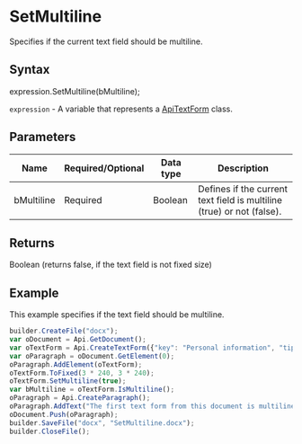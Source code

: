 # SetMultiline

Specifies if the current text field should be multiline.

## Syntax

expression.SetMultiline(bMultiline);

`expression` - A variable that represents a [ApiTextForm](../ApiTextForm.md) class.

## Parameters

| **Name** | **Required/Optional** | **Data type** | **Description** |
| ------------- | ------------- | ------------- | ------------- |
| bMultiline | Required | Boolean | Defines if the current text field is multiline (true) or not (false). |

## Returns

Boolean (returns false, if the text field is not fixed size)

## Example

This example specifies if the text field should be multiline.

```javascript
builder.CreateFile("docx");
var oDocument = Api.GetDocument();
var oTextForm = Api.CreateTextForm({"key": "Personal information", "tip": "Enter your first name", "required": true, "placeholder": "First name", "autoFit": false});
var oParagraph = oDocument.GetElement(0);
oParagraph.AddElement(oTextForm);
oTextForm.ToFixed(3 * 240, 3 * 240);
oTextForm.SetMultiline(true);
var bMultiline = oTextForm.IsMultiline();
oParagraph = Api.CreateParagraph();
oParagraph.AddText("The first text form from this document is multiline: " + bMultiline);
oDocument.Push(oParagraph);
builder.SaveFile("docx", "SetMultiline.docx");
builder.CloseFile();
```